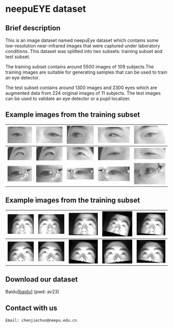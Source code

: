 # neepuEYE dataset
## Brief description
This is an image dataset named neepuEye dataset which contains some low-resolution near-infrared images that were captured under laboratory conditions. 
This dataset was splitted into two subsets: training subset and test subset. 

The training subset contains around 5500 images of 109 subjects.The training images are suitable for generating  samples that can be used to train an eye detector.

The test subset contains around 1300 images and 2300 eyes which are augmented data from 224 original images of 11 subjects. The test images can be used to validate an eye detector or a pupil localizer.
## Example images from the training subset 
|![Alt text](/Images/train/1/133_15.jpg)| ![Alt text](/Images/train/1/133_8_2.jpg)| ![Alt text](/Images/train/1/133_25.jpg)| ![Alt text](/Images/train/1/133_26_2.jpg)| ![Alt text](/Images/train/1/133_38.jpg)|
|    :---:    | :---:      | :---:      | :---:      | :---:      |
|![Alt text](/Images/train/2/136_1.jpg)| ![Alt text](/Images/train/2/136_13.jpg)| ![Alt text](/Images/train/2/136_7_2.jpg)| ![Alt text](/Images/train/2/136_37.jpg)| ![Alt text](/Images/train/2/136_37_2.jpg)|
|![Alt text](/Images/train/3/651_1_2.jpg)| ![Alt text](/Images/train/3/651_3_2.jpg)| ![Alt text](/Images/train/3/651_1.jpg)| ![Alt text](/Images/train/3/651_2.jpg)| ![Alt text](/Images/train/3/651_11.jpg)|
## Example images from the training subset
|![Alt text](/Images/test/1/905_5_orig.jpg)| ![Alt text](/Images/test/1/905_5_orig_flip.jpg)| ![Alt text](/Images/test/1/905_5_rotate.jpg)| ![Alt text](/Images/test/1/905_6_rotate.jpg)| ![Alt text](/Images/test/1/905_4_rotate_blur.jpg)|
|    :---:    | :---:      | :---:      | :---:      | :---:      |
|![Alt text](/Images/test/2/915_1_orig.jpg)| ![Alt text](/Images/test/2/915_1_orig_flip.jpg)| ![Alt text](/Images/test/2/915_1_rotate.jpg)| ![Alt text](/Images/test/2/915_1_rotate_blur_flip.jpg)| ![Alt text](/Images/test/2/915_2_rotate_blur.jpg)|
## Download our dataset
Baidu[[baidu]](https://pan.baidu.com/s/1WjVxmZpmuyMWtR4aH5v2nQ)
(pwd: av23)

## Contact with us
<pre><code>Email: chenjiechun@neepu.edu.cn</code></pre>
